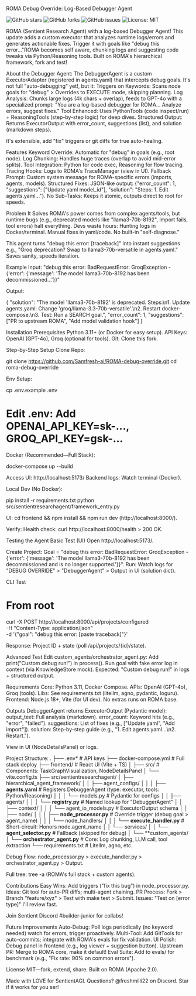 ROMA Debug Override: Log-Based Debugger Agent

![GitHub stars](https://img.shields.io/github/stars/samfresh-ai/ROMA-debug-override?style=social)
![GitHub forks](https://img.shields.io/github/forks/samfresh-ai/ROMA-debug-override?style=social)
![GitHub issues](https://img.shields.io/github/issues/samfresh-ai/ROMA-debug-override)
![License: MIT](https://img.shields.io/badge/License-MIT-yellow.svg)

ROMA (Sentient Research Agent) with a log-based Debugger Agent! This update adds a custom executor that analyzes runtime logs/errors and generates actionable fixes. Trigger it with goals like "debug this error..."ROMA becomes self aware, chunking logs and suggesting code tweaks via Python/Reasoning tools. Built on ROMA's hierarchical framework, fork and test!

 About the Debugger Agent:
  The DebuggerAgent is a custom ExecutorAdapter (registered in agents.yaml) that intercepts debug goals. It's not full "auto-debugging" yet!, but it: Triggers on Keywords: Scans node goals for "debug" > Overrides to EXECUTE mode, skipping planning.
Log Analysis: Chunks large logs (4k chars + overlap), feeds to GPT-4o with a specialized prompt: "You are a log-based debugger for ROMA... Analyze errors, suggest fixes."
Tool Enhanced: Uses PythonTools (code inspect/run) + ReasoningTools (step-by-step logic) for deep dives.
Structured Output: Returns ExecutorOutput with error_count, suggestions (list), and solution (markdown steps).

It's extensible, add "fix" triggers or git diffs for true auto-healing.

Features
Keyword Override: Automatic for "debug" in goals (e.g., root node).
Log Chunking: Handles huge traces (overlap to avoid mid-error splits).
Tool Integration: Python for code exec, Reasoning for flow tracing.
Tracing Hooks: Logs to ROMA's TraceManager (view in UI).
Fallback Prompt: Custom system message for ROMA-specific errors (imports, agents, models).
Structured Fixes: JSON-like output: {"error_count": 1, "suggestions": ["Update yaml model_id"], "solution": "Steps: 1. Edit agents.yaml..."}.
No Sub-Tasks: Keeps it atomic, outputs direct to root for speeds.

Problem It Solves
 ROMA's power comes from complex agents/tools, but runtime bugs (e.g., deprecated models like "llama3-70b-8192", import fails, tool errors) halt everything. Devs waste hours:
Hunting logs in Docker/terminal.
Manual fixes in yaml/code.
No built-in "self-diagnose."

This agent turns "debug this error: [traceback]" into instant suggestions e.g., "Groq deprecation? Swap to llama3-70b-versatile in agents.yaml." Saves sanity, speeds iteration.

Example Input: "debug this error: BadRequestError: GroqException - {'error': {'message': 'The model llama3-70b-8192 has been decommissioned...'}}"

Output: 

{
  "solution": "The model 'llama3-70b-8192' is deprecated. Steps:\n1. Update agents.yaml: Change 'groq/llama-3.3-70b-versatile'.\n2. Restart docker-compose.\n3. Test: Run a SEARCH goal.",
  "error_count": 1,
  "suggestions": ["PR to upstream ROMA", "Add model validation hook"]
}

 Installation
 Prerequisites
Python 3.11+ (or Docker for easy setup).
API Keys: OpenAI (GPT-4o), Groq (optional for tools).
Git: Clone this fork.

Step-by-Step Setup
Clone Repo:

git clone https://github.com/Samfresh-ai/ROMA-debug-override.git
cd roma-debug-override

Env Setup:

cp .env.example .env
# Edit .env: Add OPENAI_API_KEY=sk-..., GROQ_API_KEY=gsk-...

Docker (Recommended—Full Stack):

docker-compose up --build

Access UI: http://localhost:5173/
Backend logs: Watch terminal (Docker).

Local Dev (No Docker):

pip install -r requirements.txt
python src/sentientresearchagent/framework_entry.py

UI: cd frontend && npm install && npm run dev (http://localhost:8000/).

Verify: Health check: curl http://localhost:8000/health > 200 OK.

 Testing the Agent
 Basic Test (UI)
 Open http://localhost:5173/.

Create Project: Goal = "debug this error: BadRequestError: GroqException - {'error': {'message': 'The model llama3-70b-8192 has been decommissioned and is no longer supported.'}}".
Run: Watch logs for "DEBUG OVERRIDE" > "DebuggerAgent" > Output in UI (solution dict).

CLI Test

# From root
curl -X POST http://localhost:8000/api/projects/configured \
  -H "Content-Type: application/json" \
  -d '{"goal": "debug this error: [paste traceback]"}'

Response: Project ID + state (poll /api/projects/{id}/state).

Advanced Test
Edit custom_agents/orchestrator_agent.py: Add print("Custom debug run!") in process().
Run goal with fake error log in context (via KnowledgeStore mock).
Expected: "Custom debug run!" in logs + structured output.

 Requirements
Core: Python 3.11, Docker Compose.
APIs: OpenAI (GPT-4o), Groq (tools).
Libs: See requirements.txt (litellm, agno, pydantic, loguru).
Frontend: Node.js 18+, Vite (for UI dev).
No extras runs on ROMA base. 

Outputs
DebuggerAgent returns ExecutorOutput (Pydantic model):
output_text: Full analysis (markdown).
error_count: Keyword hits (e.g., "error", "failed").
suggestions: List of fixes (e.g., ["Update yaml", "Add import"]).
solution: Step-by-step guide (e.g., "1. Edit agents.yaml...\n2. Restart.").

View in UI (NodeDetailsPanel) or logs.


Project Structure:
.
├── .env*                  # API keys
├── docker-compose.yml     # Full stack deploy
├── frontend/              # React UI (Vite + TS)
│   ├── src/               # Components: TaskGraphVisualization, NodeDetailsPanel
│   └── vite.config.ts
├── src/sentientresearchagent/
│   ├── hierarchical_agent_framework/
│   │   ├── agent_configs/
│   │   │   ├── **agents.yaml**     # Registers DebuggerAgent (type: executor, tools: Python/Reasoning)
│   │   │   └── models.py           # Pydantic for configs
│   │   ├── agents/
│   │   │   └── **registry.py**     # Named lookup for "DebuggerAgent"
│   │   ├── context/
│   │   │   └── agent_io_models.py  # ExecutorOutput schema
│   │   ├── node/
│   │   │   ├── **node_processor.py** # Override trigger (debug goal > agent_name)
│   │   │   └── node_handlers/
│   │   │       └── **execute_handler.py** # Short-circuit: Honors node.agent_name
│   │   └── services/
│   │       └── **agent_selector.py** # Fallback (skipped for debug)
│   └── **custom_agents/
│       └── **orchestrator_agent.py** # Core: Log chunking, LLM call, tool extraction
└── requirements.txt       # Litellm, agno, etc.

Debug Flow: node_processor.py > execute_handler.py > orchestrator_agent.py > Output.

Full tree: tree -a (ROMA's full stack + custom agents).

Contributions
Easy Wins: Add triggers ("fix this bug") in node_processor.py.
Ideas: Git tool for auto-PR diffs; multi-agent chaining.
PR Process: Fork > Branch "feature/xyz" > Test with make test > Submit.
Issues: "Test on [error type]" I'll review fast.

Join Sentient Discord #builder-junior for collabs! 

Future Improvements
Auto-Debug: Poll logs periodically (no keyword needed) watch for errors, trigger proactively.
Multi-Tool: Add GitTools for auto-commits; integrate with ROMA's evals for fix validation.
UI Polish: Debug panel in frontend (e.g., log viewer + suggestion button).
Upstream PR: Merge to ROMA core, make it default!
Eval Suite: Add to evals/ for benchmark (e.g., "Fix rate: 90% on common errors").

 License
 MIT—fork, extend, share. Built on ROMA (Apache 2.0).
 
 Made with LOVE for SentientAGI. Questions? @freshmilli22 on Discord. 
 Star if it works for you ser! 

